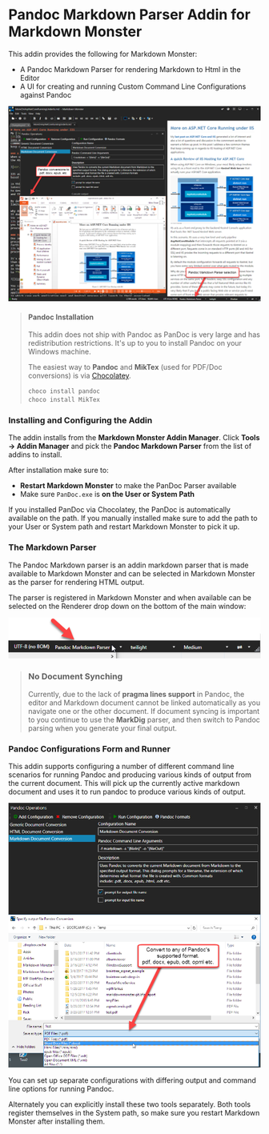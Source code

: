 # Pandoc Markdown Parser Addin for Markdown Monster

This addin provides the following for Markdown Monster:

* A Pandoc Markdown Parser for rendering Markdown to Html in the Editor
* A UI for creating and running Custom Command Line Configurations against Pandoc

![Pandoc Markdown Monster Addin Features](PanDocMarkdownParserAddin/screenshot.png)


> #### Pandoc Installation
>This addin does not ship with Pandoc as PanDoc is very large and has redistribution restrictions. It's up to you to install Pandoc on your Windows machine. 
>
> The easiest way to **Pandoc** and **MikTex** (used for PDF/Doc conversions) is via [Chocolatey](https://chocolatey.org/).
>
> ```ps
> choco install pandoc
> choco install MikTex  
> ```

### Installing and Configuring the Addin
The addin installs from the **Markdown Monster Addin Manager**. Click **Tools -> Addin Manager** and pick the **Pandoc Markdown Parser** from the list of addins to install.

After installation make sure to:

* **Restart Markdown Monster** to make the PanDoc Parser available
* Make sure `PanDoc.exe` is **on the User or System Path** 

If you installed PanDoc via Chocolatey, the PanDoc is automatically available on the path. If you manually installed make sure to add the path to your User or System path and restart Markdown Monster to pick it up.


### The Markdown Parser
The Pandoc Markdown parser is an addin markdown parser that is made available to Markdown Monster and can be selected in Markdown Monster as the parser for rendering HTML output.

The parser is registered in Markdown Monster and when available can be selected on the Renderer drop down on the bottom of the main window:

![](MarkdownParser.png)

> ### No Document Synching
> Currently, due to the lack of **pragma lines support** in Pandoc, the editor and Markdown document cannot be linked automatically as you navigate one or the other document. If document syncing is important to you continue to use the **MarkDig** parser, and then switch to Pandoc parsing when you generate your final output.

### Pandoc Configurations Form and Runner
This addin supports configuring a number of different command line scenarios for running Pandoc and producing various kinds of output from the current document. This will pick up the currently active markdown document and uses it to run pandoc to produce various kinds of output.

![](ConfigurationsWindows.png)

You can set up separate configurations with differing output and command line options for running Pandoc.

Alternately you can explicitly install these two tools separately. Both tools register themselves in the System path, so make sure you restart Markdown Monster after installing them.